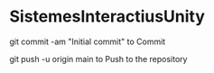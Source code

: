 # SistemesInteractiusUnity

git commit -am "Initial commit"            to Commit

git push -u origin main                    to Push to the repository

